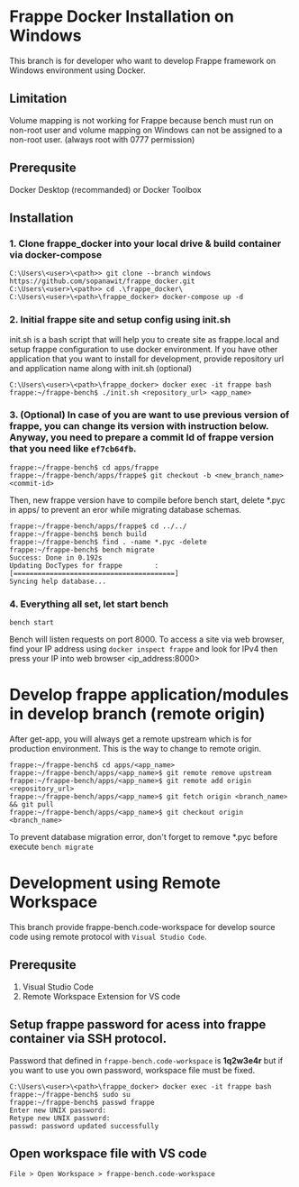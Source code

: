 # Frappe Docker Installation on Windows
This branch is for developer who want to develop Frappe framework on Windows environment using Docker.

## Limitation
Volume mapping is not working for Frappe because bench must run on non-root user and volume mapping on Windows can not be assigned to a non-root user. (always root with 0777 permission)

## Prerequsite
Docker Desktop (recommanded) or Docker Toolbox

## Installation
### 1. Clone frappe_docker into your local drive & build container via docker-compose
```
C:\Users\<user>\<path>> git clone --branch windows https://github.com/sopanawit/frappe_docker.git
C:\Users\<user>\<path>> cd .\frappe_docker\
C:\Users\<user>\<path>\frappe_docker> docker-compose up -d
```

### 2. Initial frappe site and setup config using init.sh
init.sh is a bash script that will help you to create site as frappe.local and setup frappe configuration to use docker environment. If you have other application that you want to install for development, provide repository url and application name along with init.sh (optional)
```
C:\Users\<user>\<path>\frappe_docker> docker exec -it frappe bash
frappe:~/frappe-bench$ ./init.sh <repository_url> <app_name>
```

### 3. (Optional) In case of you are want to use previous version of frappe, you can change its version with instruction below. Anyway, you need to prepare a commit Id of frappe version that you need like `ef7cb64fb`.
```
frappe:~/frappe-bench$ cd apps/frappe
frappe:~/frappe-bench/apps/frappe$ git checkout -b <new_branch_name> <commit-id>
```
Then, new frappe version have to compile before bench start, delete *.pyc in apps/ to prevent an eror while migrating database schemas.
```
frappe:~/frappe-bench/apps/frappe$ cd ../../
frappe:~/frappe-bench$ bench build
frappe:~/frappe-bench$ find . -name *.pyc -delete
frappe:~/frappe-bench$ bench migrate
Success: Done in 0.192s
Updating DocTypes for frappe        : [========================================]
Syncing help database...
```

### 4. Everything all set, let start bench
```
bench start
```
Bench will listen requests on port 8000. To access a site via web browser, find your IP address using `docker inspect frappe` and look for IPv4 then press your IP into web browser <ip_address:8000> 

# Develop frappe application/modules in develop branch (remote origin)
After get-app, you will always get a remote upstream which is for production environment. This is the way to change to remote origin.
```
frappe:~/frappe-bench$ cd apps/<app_name>
frappe:~/frappe-bench/apps/<app_name>$ git remote remove upstream
frappe:~/frappe-bench/apps/<app_name>$ git remote add origin <repository_url>
frappe:~/frappe-bench/apps/<app_name>$ git fetch origin <branch_name> && git pull
frappe:~/frappe-bench/apps/<app_name>$ git checkout origin <branch_name>
```
To prevent database migration error, don't forget to remove *.pyc before execute `bench migrate`

# Development using Remote Workspace
This branch provide frappe-bench.code-workspace for develop source code using remote protocol with `Visual Studio Code`.

## Prerequsite
1. Visual Studio Code
2. Remote Workspace Extension for VS code

## Setup frappe password for acess into frappe container via SSH protocol.
Password that defined in `frappe-bench.code-workspace` is __1q2w3e4r__ but if you want to use you own password, workspace file must be fixed.
```
C:\Users\<user>\<path>\frappe_docker> docker exec -it frappe bash
frappe:~/frappe-bench$ sudo su
frappe:~/frappe-bench$ passwd frappe
Enter new UNIX password:
Retype new UNIX password:
passwd: password updated successfully
```

## Open workspace file with VS code
```
File > Open Workspace > frappe-bench.code-workspace
```